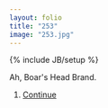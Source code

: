 ```yaml
---
layout: folio
title: "253"
image: "253.jpg"
---
```

{% include JB/setup %}

<div class="copy">
	<p>Ah, Boar's Head Brand.</p>
</div>

<div class="choice">
	<ol>
		<li><a href="254.html">
			Continue
		</a></li>
	</ol>
</div>